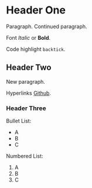 # Header One

Paragraph.
Continued paragraph.

Font *Italic* or **Bold**.

Code highlight `backtick`.

## Header Two

New paragraph.

Hyperlinks [Github](https://help.github.com).

### Header Three

Bullet List:

- A
- B
- C

Numbered List:

1. A
2. B
3. C

